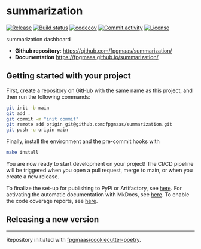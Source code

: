# summarization

[![Release](https://img.shields.io/github/v/release/fpgmaas/summarization)](https://img.shields.io/github/v/release/fpgmaas/summarization)
[![Build status](https://img.shields.io/github/actions/workflow/status/fpgmaas/summarization/main.yml?branch=main)](https://github.com/fpgmaas/summarization/actions/workflows/main.yml?query=branch%3Amain)
[![codecov](https://codecov.io/gh/fpgmaas/summarization/branch/main/graph/badge.svg)](https://codecov.io/gh/fpgmaas/summarization)
[![Commit activity](https://img.shields.io/github/commit-activity/m/fpgmaas/summarization)](https://img.shields.io/github/commit-activity/m/fpgmaas/summarization)
[![License](https://img.shields.io/github/license/fpgmaas/summarization)](https://img.shields.io/github/license/fpgmaas/summarization)

summarization dashboard

- **Github repository**: <https://github.com/fpgmaas/summarization/>
- **Documentation** <https://fpgmaas.github.io/summarization/>

## Getting started with your project

First, create a repository on GitHub with the same name as this project, and then run the following commands:

``` bash
git init -b main
git add .
git commit -m "init commit"
git remote add origin git@github.com:fpgmaas/summarization.git
git push -u origin main
```

Finally, install the environment and the pre-commit hooks with 

```bash
make install
```

You are now ready to start development on your project! The CI/CD
pipeline will be triggered when you open a pull request, merge to main,
or when you create a new release.

To finalize the set-up for publishing to PyPi or Artifactory, see
[here](https://fpgmaas.github.io/cookiecutter-poetry/features/publishing/#set-up-for-pypi).
For activating the automatic documentation with MkDocs, see
[here](https://fpgmaas.github.io/cookiecutter-poetry/features/mkdocs/#enabling-the-documentation-on-github).
To enable the code coverage reports, see [here](https://fpgmaas.github.io/cookiecutter-poetry/features/codecov/).

## Releasing a new version



---

Repository initiated with [fpgmaas/cookiecutter-poetry](https://github.com/fpgmaas/cookiecutter-poetry).